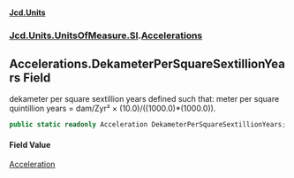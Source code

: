 #### [Jcd.Units](index 'index')
### [Jcd.Units.UnitsOfMeasure.SI](Jcd.Units.UnitsOfMeasure.SI 'Jcd.Units.UnitsOfMeasure.SI').[Accelerations](Accelerations 'Jcd.Units.UnitsOfMeasure.SI.Accelerations')

## Accelerations.DekameterPerSquareSextillionYears Field

dekameter per square sextillion years defined such that: meter per square quintillion years = dam/Zyr² ×
(10.0)/((1000.0)*(1000.0)).

```csharp
public static readonly Acceleration DekameterPerSquareSextillionYears;
```

#### Field Value
[Acceleration](Acceleration 'Jcd.Units.UnitTypes.Acceleration')
